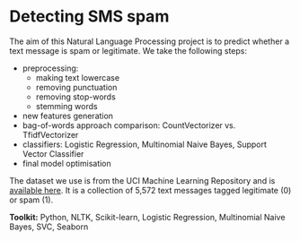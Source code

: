 # Detecting SMS spam
The aim of this Natural Language Processing project is to predict whether a text message is spam or legitimate. We take the following steps:
- preprocessing: 
    - making text lowercase
    - removing punctuation
    - removing stop-words
    - stemming words
- new features generation
- bag-of-words approach comparison: CountVectorizer vs. TfidfVectorizer
- classifiers: Logistic Regression, Multinomial Naive Bayes, Support Vector Classifier
- final model optimisation

The dataset we use is from the UCI Machine Learning Repository and is [available here](https://www.kaggle.com/uciml/sms-spam-collection-dataset). It is a collection of 5,572 text messages tagged legitimate (0) or spam (1).

**Toolkit:** Python, NLTK, Scikit-learn, Logistic Regression, Multinomial Naive Bayes, SVC, Seaborn
